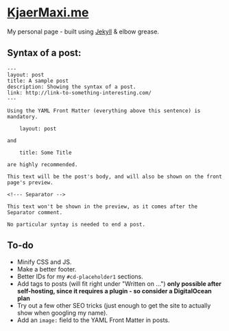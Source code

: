 # [KjaerMaxi.me](http://kjaermaxi.me/)

My personal page - built using [Jekyll](http://jekyllrb.com/) & elbow grease.

## Syntax of a post:

    ---
    layout: post
    title: A sample post
    description: Showing the syntax of a post.
    link: http://link-to-something-interesting.com/
    ---

    Using the YAML Front Matter (everything above this sentence) is mandatory.

        layout: post

    and

        title: Some Title

    are highly recommended.

    This text will be the post's body, and will also be shown on the front page's preview.

    <!--- Separator -->

    This text won't be shown in the preview, as it comes after the Separator comment.

    No particular syntay is needed to end a post.

## To-do

- Minify CSS and JS.
- Make a better footer.
- Better IDs for my `#cd-placeholder1` sections.
- Add tags to posts (will fit right under "Written on ...") **only possible after self-hosting, since it requires a plugin - so consider a DigitalOcean plan**
- Try out a few other SEO tricks (just enough to get the site to actually show when googling my name).
- Add an `image:` field to the YAML Front Matter in posts.
